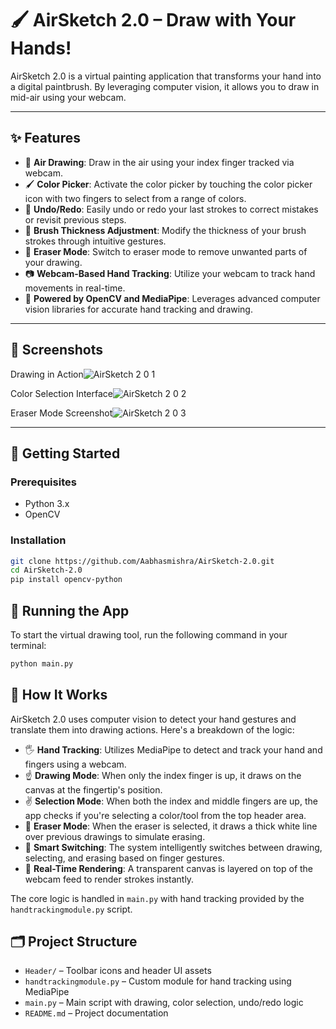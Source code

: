 # 🖌️ AirSketch 2.0 – Draw with Your Hands!

AirSketch 2.0 is a virtual painting application that transforms your hand into a digital paintbrush. By leveraging computer vision, it allows you to draw in mid-air using your webcam.

---

## ✨ Features

- 🎨 **Air Drawing**: Draw in the air using your index finger tracked via webcam.
- 🖌️ **Color Picker**: Activate the color picker by touching the color picker icon with two fingers to select from a range of colors.
- 🔄 **Undo/Redo**: Easily undo or redo your last strokes to correct mistakes or revisit previous steps.
- 📏 **Brush Thickness Adjustment**: Modify the thickness of your brush strokes through intuitive gestures.
- 🧽 **Eraser Mode**: Switch to eraser mode to remove unwanted parts of your drawing.
- 📷 **Webcam-Based Hand Tracking**: Utilize your webcam to track hand movements in real-time.
- 🤖 **Powered by OpenCV and MediaPipe**: Leverages advanced computer vision libraries for accurate hand tracking and drawing.


---

## 📸 Screenshots



Drawing in Action![AirSketch 2 0 1](https://github.com/user-attachments/assets/d46026dd-40cd-42ac-a36c-d7fce4cda015)

Color Selection Interface![AirSketch 2 0 2](https://github.com/user-attachments/assets/09ac695c-ac00-4cd2-bc93-35bee75be450)

Eraser Mode Screenshot![AirSketch 2 0 3](https://github.com/user-attachments/assets/8ddcc98e-60f2-472b-b07c-a3bcedb8fef9)

---

## 🚀 Getting Started

### Prerequisites

- Python 3.x
- OpenCV

### Installation

```bash
git clone https://github.com/Aabhasmishra/AirSketch-2.0.git
cd AirSketch-2.0
pip install opencv-python
```

## 🚀 Running the App

To start the virtual drawing tool, run the following command in your terminal:

```bash
python main.py
```

## 🧠 How It Works

AirSketch 2.0 uses computer vision to detect your hand gestures and translate them into drawing actions. Here's a breakdown of the logic:

- 🖐️ **Hand Tracking**: Utilizes MediaPipe to detect and track your hand and fingers using a webcam.
- ☝️ **Drawing Mode**: When only the index finger is up, it draws on the canvas at the fingertip's position.
- ✌️ **Selection Mode**: When both the index and middle fingers are up, the app checks if you're selecting a color/tool from the top header area.
- 🧽 **Eraser Mode**: When the eraser is selected, it draws a thick white line over previous drawings to simulate erasing.
- 🧠 **Smart Switching**: The system intelligently switches between drawing, selecting, and erasing based on finger gestures.
- 📸 **Real-Time Rendering**: A transparent canvas is layered on top of the webcam feed to render strokes instantly.

The core logic is handled in `main.py` with hand tracking provided by the `handtrackingmodule.py` script.



## 🗂️ Project Structure

- `Header/` – Toolbar icons and header UI assets  
- `handtrackingmodule.py` – Custom module for hand tracking using MediaPipe  
- `main.py` – Main script with drawing, color selection, undo/redo logic  
- `README.md` – Project documentation
